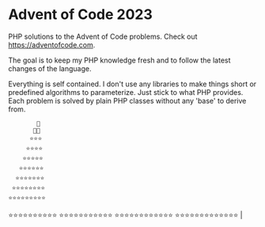 
# Advent of Code 2023
PHP solutions to the Advent of Code problems.
Check out https://adventofcode.com.

The goal is to keep my PHP knowledge fresh and to follow the latest changes of the language.

Everything is self contained. I don't use any libraries to make things short or predefined algorithms 
to parameterize. Just stick to what PHP provides. Each problem is solved by plain PHP classes without any 'base' to derive from.

            🎄
           🎅🏻
          ⭐️⭐️⭐️
         ⭐️⭐️⭐️⭐️
        ⭐️⭐️⭐️⭐️⭐️
       ⭐️⭐️⭐️⭐️⭐️⭐️
      ⭐️⭐️⭐️⭐️⭐️⭐️⭐️
     ⭐️⭐️⭐️⭐️⭐️⭐️⭐️⭐️
    ⭐️⭐️⭐️⭐️⭐️⭐️⭐️⭐️⭐️
   ⭐️⭐️⭐️⭐️⭐️⭐️⭐️⭐️⭐️⭐️
  ⭐️⭐️⭐️⭐️⭐️⭐️⭐️⭐️⭐️⭐️⭐️
 ⭐️⭐️⭐️⭐️⭐️⭐️⭐️⭐️⭐️⭐️⭐️⭐️
⭐️⭐️⭐️⭐️⭐️⭐️⭐️⭐️⭐️⭐️⭐️⭐️⭐️
          |
